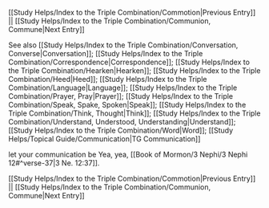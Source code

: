 [[Study Helps/Index to the Triple Combination/Commotion|Previous Entry]]  ||  [[Study Helps/Index to the Triple Combination/Communion, Commune|Next Entry]]

 See also [[Study Helps/Index to the Triple Combination/Conversation, Converse|Conversation]]; [[Study Helps/Index to the Triple Combination/Correspondence|Correspondence]]; [[Study Helps/Index to the Triple Combination/Hearken|Hearken]]; [[Study Helps/Index to the Triple Combination/Heed|Heed]]; [[Study Helps/Index to the Triple Combination/Language|Language]]; [[Study Helps/Index to the Triple Combination/Prayer, Pray|Prayer]]; [[Study Helps/Index to the Triple Combination/Speak, Spake, Spoken|Speak]]; [[Study Helps/Index to the Triple Combination/Think, Thought|Think]]; [[Study Helps/Index to the Triple Combination/Understand, Understood, Understanding|Understand]]; [[Study Helps/Index to the Triple Combination/Word|Word]]; [[Study Helps/Topical Guide/Communication|TG Communication]]

 let your communication be Yea, yea, [[Book of Mormon/3 Nephi/3 Nephi 12#^verse-37|3 Ne. 12:37]].

[[Study Helps/Index to the Triple Combination/Commotion|Previous Entry]]  ||  [[Study Helps/Index to the Triple Combination/Communion, Commune|Next Entry]]